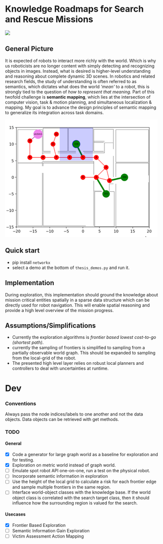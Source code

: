 # Knowledge Roadmaps for Search and Rescue Missions
![](https://github.com/h0uter/knowledge-roadmap/workflows/Project%20Tests/badge.svg)

## General Picture
It is expected of robots to interact more richly with the world. Which is why us roboticists are no longer content with simply detecting and recognizing objects in images. Instead, what is desired is higher-level understanding and reasoning about complete dynamic 3D scenes. 
In robotics and related research fields, the study of understanding is often referred to as semantics, which dictates what does the world _‘mean'_ to a robot, this is strongly tied to the question of _how to represent that meaning._ Part of this twofold challenge is **semantic mapping**, which lies at the intersection of computer vision, task & motion planning, and simultaneous localization & mapping. 
My goal is to advance the design principles of semantic mapping to generalize its integration across task domains.

<img src="documentation/villa%20frontier%20exploration.gif" alt="alt text" width="500" height="whatever">


## Quick start
- pip install `networkx`
- select a demo at the bottom of `thesis_demos.py` and run it.

## Implementation
During exploration, this implementation should ground the knowledge about mission critical entities spatially in a sparse data structure which can be directly used for robot navigation.
This will enable spatial reasoning and provide a high level overview of the mission progress.

## Assumptions/Simplifications
- Currently the exploration algorithms is _frontier based lowest cost-to-go (shortest path)_.
- currently the sampling of frontiers is simplified to sampling from a partially observable world graph. This should be expanded to sampling from the local-grid of the robot.
- The presented high level layer relies on robust local planners and controllers to deal with uncertainties at runtime.
  
# Dev

### Conventions
Always pass the node indices/labels to one another and not the data objects. 
Data objects can be retrieved with get methods.

### TODO

#### General
- [X] Code a generator for large graph world as a baseline for exploration and for testing.
- [X] Exploration on metric world instead of graph world.
- [ ] Emulate spot robot API one-on-one, run a test on the physical robot.
- [ ] Incorporate semantic information in exploration 
- [ ] Use the height of the local grid to calculate a risk for each frontier edge and sample multiple frontiers in the same region.
- [ ] Interface world-object classes with the knowledge base. If the world object class is correlated with the search target class, then it should influence how the surrounding region is valued for the search.

#### Usecases
- [X] Frontier Based Exploration
- [ ] Semantic Information Gain Exploration
- [ ] Victim Assessment Action Mapping